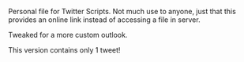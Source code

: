 Personal file for Twitter Scripts. Not much use to anyone, just that this provides an online link instead of accessing a file in server.

Tweaked for a more custom outlook.


This version contains only 1 tweet!